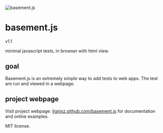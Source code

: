 ![basement.js](http://lignixz.github.io/basement.js/img/basement01.png)

# basement.js
v1.1

minimal javascript tests, in browser with html view.

## goal
Basement.js is an extremely simple way to add tests to web apps. The test are run and viewed in a webpage.

## project webpage
Visit project webpage: [lignixz.github.com/basement.js](http://lignixz.github.com/basement.js) for documentation and online examples.

MIT license.
